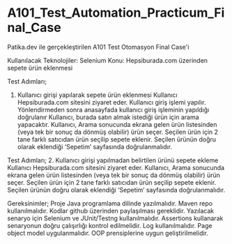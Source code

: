# A101_Test_Automation_Practicum_Final_Case
Patika.dev ile gerçekleştirilen A101 Test Otomasyon Final Case'i

Kullanılacak Teknolojiler: Selenium
Konu: Hepsiburada.com üzerinden sepete ürün eklenmesi 

Test Adımları;
1. Kullanıcı girişi yapılarak sepete ürün eklenmesi
Kullanıcı Hepsiburada.com sitesini ziyaret eder.
Kullanıcı giriş işlemi yapılır.
Yönlendirmeden sonra anasayfada kullanıcı giriş işleminin yapıldığı doğrulanır
Kullanıcı, burada satın almak istediği ürün için arama yapacaktır.
Kullanıcı, Arama sonucunda ekrana gelen ürün listesinden (veya tek bir sonuç da dönmüş olabilir) ürün seçer.
Seçilen ürün için 2 tane farklı satıcıdan ürün seçilip sepete eklenir.
Seçilen ürünün doğru olarak eklendiği ‘Sepetim’ sayfasında doğrulanmalıdır.

Test Adımları;
2. Kullanıcı girişi yapılmadan belirtilen ürünü sepete ekleme
Kullanıcı Hepsiburada.com sitesini ziyaret eder.
Kullanıcı, Arama sonucunda ekrana gelen ürün listesinden (veya tek bir sonuç da dönmüş olabilir) ürün seçer.
Seçilen ürün için 2 tane farklı satıcıdan ürün seçilip sepete eklenir.
Seçilen ürünün doğru olarak eklendiği ‘Sepetim’ sayfasında doğrulanmalıdır.


Gereksinimler;
Proje Java programlama dilinde yazılmalıdır. Maven repo kullanılmalıdır.
Kodlar github üzerinden paylaşılması gereklidir. 
Yazılacak senaryo için Selenium ve JUnit/Testng kullanılmalıdır.
Assertions kullanarak senaryonun doğru çalışırlığı kontrol edilmelidir.
Log kullanılmalıdır.
Page object model uygulanmalıdır.
OOP prensiplerine uygun geliştirilmelidir.
